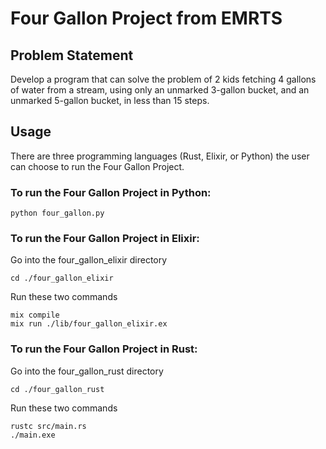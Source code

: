 # Four Gallon Project from EMRTS

## Problem Statement

Develop a program that can solve the problem of 2 kids fetching 4 gallons
of water from a stream, using only an unmarked 3-gallon bucket, and
an unmarked 5-gallon bucket, in less than 15 steps.

## Usage

There are three programming languages (Rust, Elixir, or Python) the user can choose to run the Four Gallon Project.

### To run the Four Gallon Project in Python:

```
python four_gallon.py
```

### To run the Four Gallon Project in Elixir:

Go into the four_gallon_elixir directory

```
cd ./four_gallon_elixir
```

Run these two commands

```
mix compile
mix run ./lib/four_gallon_elixir.ex
```

### To run the Four Gallon Project in Rust:

Go into the four_gallon_rust directory

```
cd ./four_gallon_rust
```

Run these two commands

```
rustc src/main.rs
./main.exe
```
